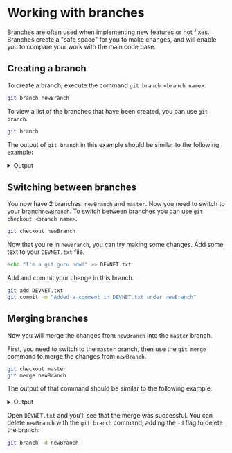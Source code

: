 # Working with branches

Branches are often used when implementing new features or hot fixes. Branches create a "safe space" for you to make changes, and will enable you to compare your work with the main code base.

## Creating a branch

To create a branch, execute the command `git branch <branch name>`.

```bash
git branch newBranch
```

To view a list of the branches that have been created, you can use `git branch`.

```bash
git branch
```

The output of `git branch` in this example should be similar to the following example:

<details>
<summary> Output </summary>
<pre><code>
$ git branch
newBranch
* master
</code></pre>
</details>

## Switching between branches

You now have 2 branches: `newBranch` and `master`. Now you need to switch to your branch`newBranch`. To switch between branches you can use `git checkout <branch name>`.

```bash
git checkout newBranch
```

Now that you're in `newBranch`, you can try making some changes. Add some text to your `DEVNET.txt` file.

```bash
echo "I'm a git guru now!" >> DEVNET.txt
```

Add and commit your change in this branch.

```bash
git add DEVNET.txt
git commit -m "Added a comment in DEVNET.txt under newBranch"
```

## Merging branches

Now you will merge the changes from `newBranch` into the `master` branch.

First, you need to switch to the `master` branch, then use the `git merge` command to merge the changes from `newBranch`.

```bash
git checkout master
git merge newBranch
```

The output of that command should be similar to the following example:

<details>
<summary> Output </summary>
<pre><code>
Updating 9369bf9..68853f1
Fast-forward
 DEVNET.txt | 1 +
 1 file changed, 1 insertion(+)
</code></pre>
</details>

Open `DEVNET.txt` and you'll see that the merge was successful. You can delete `newBranch` with the `git branch` command, adding the `-d` flag to delete the branch:

```bash
git branch -d newBranch
```
